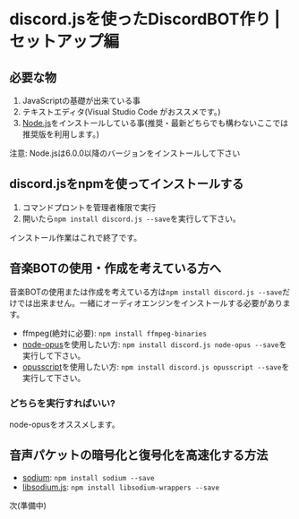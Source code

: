 # discord.jsを使ったDiscordBOT作り | セットアップ編
## 必要な物
1. JavaScriptの基礎が出来ている事
1. テキストエディタ(Visual Studio Code がおススメです。)
1. [Node.js](https://nodejs.org)をインストールしている事(推奨・最新どちらでも構わないここでは推奨版を利用します。)

注意: Node.jsは6.0.0以降のバージョンをインストールして下さい

## discord.jsをnpmを使ってインストールする
1. コマンドプロントを管理者権限で実行
1. 開いたら`npm install discord.js --save`を実行して下さい。

インストール作業はこれで終了です。
## 音楽BOTの使用・作成を考えている方へ
音楽BOTの使用または作成を考えている方は`npm install discord.js --save`だけでは出来ません。一緒にオーディオエンジンをインストールする必要があります。
* ffmpeg(絶対に必要): `npm install ffmpeg-binaries`
* [node-opus](https://www.npmjs.com/package/node-opus)を使用したい方: `npm install discord.js node-opus --save`を実行して下さい。
* [opusscript](https://www.npmjs.com/package/opusscript)を使用したい方: `npm install discord.js opusscript --save`を実行して下さい。

### どちらを実行すればいい?
node-opusをオススメします。

## 音声パケットの暗号化と復号化を高速化する方法
* [sodium](https://www.npmjs.com/package/sodium): `npm install sodium --save`
* [libsodium.js](https://www.npmjs.com/package/libsodium-wrappers): `npm install libsodium-wrappers --save`


次(準備中)
